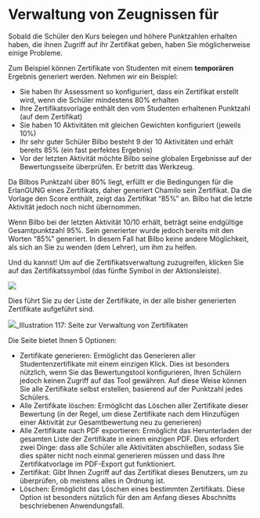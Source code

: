 # Verwaltung von Zeugnissen für

Sobald die Schüler den Kurs belegen und höhere Punktzahlen erhalten haben, die ihnen Zugriff auf ihr Zertifikat geben, haben Sie möglicherweise einige Probleme.

Zum Beispiel können Zertifikate von Studenten mit einem **temporären** Ergebnis generiert werden. Nehmen wir ein Beispiel:

* Sie haben Ihr Assessment so konfiguriert, dass ein Zertifikat erstellt wird, wenn die Schüler mindestens 80% erhalten
* Ihre Zertifikatsvorlage enthält den vom Studenten erhaltenen Punktzahl \(auf dem Zertifikat\)
* Sie haben 10 Aktivitäten mit gleichen Gewichten konfiguriert \(jeweils 10%\)
* Ihr sehr guter Schüler Bilbo besteht 9 der 10 Aktivitäten und erhält bereits 85% \(ein fast perfektes Ergebnis\)
* Vor der letzten Aktivität möchte Bilbo seine globalen Ergebnisse auf der Bewertungsseite überprüfen. Er betritt das Werkzeug.

Da Bilbos Punktzahl über 80% liegt, erfüllt er die Bedingungen für die ErlanGUNG eines Zertifikats, daher generiert Chamilo sein Zertifikat. Da die Vorlage den Score enthält, zeigt das Zertifikat “85%” an. Bilbo hat die letzte Aktivität jedoch noch nicht übernommen.

Wenn Bilbo bei der letzten Aktivität 10/10 erhält, beträgt seine endgültige Gesamtpunktzahl 95%. Sein generierter wurde jedoch bereits mit den Worten “85%” generiert. In diesem Fall hat Bilbo keine andere Möglichkeit, als sich an Sie zu wenden \(dem Lehrer\), um ihm zu helfen.

Und du kannst! Um auf die Zertifikatsverwaltung zuzugreifen, klicken Sie auf das Zertifikatssymbol \(das fünfte Symbol in der Aktionsleiste\).

![](../../.gitbook/assets/image13%20%281%29.png)

Dies führt Sie zu der Liste der Zertifikate, in der alle bisher generierten Zertifikate aufgeführt sind.

![](../../.gitbook/assets/image14%20%281%29.png)_Illustration 117: Seite zur Verwaltung von Zertifikaten

Die Seite bietet Ihnen 5 Optionen:

* Zertifikate generieren: Ermöglicht das Generieren aller Studentenzertifikate mit einem einzigen Klick. Dies ist besonders nützlich, wenn Sie das Bewertungstool konfigurieren, Ihren Schülern jedoch keinen Zugriff auf das Tool gewähren. Auf diese Weise können Sie alle Zertifikate selbst erstellen, basierend auf der Punktzahl jedes Schülers.
* Alle Zertifikate löschen: Ermöglicht das Löschen aller Zertifikate dieser Bewertung \(in der Regel, um diese Zertifikate nach dem Hinzufügen einer Aktivität zur Gesamtbewertung neu zu generieren\)
* Alle Zertifikate nach PDF exportieren: Ermöglicht das Herunterladen der gesamten Liste der Zertifikate in einem einzigen PDF. Dies erfordert zwei Dinge: dass alle Schüler alle Aktivitäten abschließen, sodass Sie dies später nicht noch einmal generieren müssen und dass Ihre Zertifikatvorlage im PDF-Export gut funktioniert.
* Zertifikat: Gibt Ihnen Zugriff auf das Zertifikat dieses Benutzers, um zu überprüfen, ob meistens alles in Ordnung ist.
* Löschen: Ermöglicht das Löschen eines bestimmten Zertifikats. Diese Option ist besonders nützlich für den am Anfang dieses Abschnitts beschriebenen Anwendungsfall.